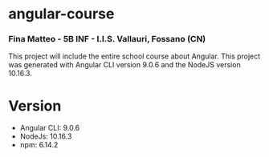 # angular-course

### Fina Matteo - 5B INF - I.I.S. Vallauri, Fossano (CN)

This project will include the entire school course about Angular.
This project was generated with Angular CLI version 9.0.6 and the NodeJS version 10.16.3.

# Version

- Angular CLI: 9.0.6
- NodeJs: 10.16.3
- npm: 6.14.2
